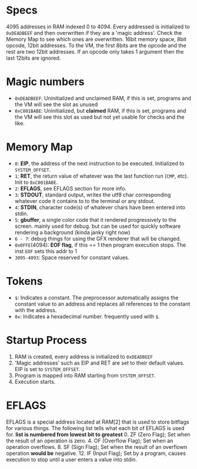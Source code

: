# Specs
4095 addresses in RAM indexed 0 to 4094. Every addressed is initialized to `0xDEADBEEF` and then overwritten if
they are a 'magic address'. Check the Memory Map to see which ones are overwritten.
16bit memory space, 8bit opcode, 12bit addresses. To the VM, the first 8bits are the opcode and the
rest are two 12bit addresses. If an opcode only takes 1 argument then the last 12bits are ignored.

# Magic numbers
- `0xDEADBEEF`: Uninitialized and unclaimed RAM, if this is set, programs and the VM will see the slot as unused
- `0xC001BABE`: Uninitialized, but **claimed** RAM, if this is set, programs and the VM will see this slot as used but not yet usable for checks and the like.

# Memory Map
- `0`: **EIP**, the address of the next instruction to be executed. Initialized to `SYSTEM_OFFSET`.
- `1`: **RET**, the return value of whatever was the last function run (`CMP`, etc). Init to `0xC001BABE`.
- `2`: **EFLAGS**, see EFLAGS section for more info.
- `3`: **STDOUT**, standard output, writes the utf8 char corresponding whatever code it contains to to the terminal or any stdout.
- `4`: **STDIN**, character code(s) of whatever chars have been entered into stdin.
- `5`: **gbuffer**, a single color code that it rendered progressively to the screen. mainly used for debug. but can be used for quickly software rendering a background (kinda janky right now)
- `6 - 7`: debug things for using the GFX renderer that will be changed.
- `0x0FFE`(4094): **EOF flag**, if this == 1 then program execution stops. The inst `EOF` sets this addr to 1
- `3095-4093`: Space reserved for constant values.

# Tokens
- `$`: Indicates a constant. The preprocessor automatically assigns the constant value to an address and replaces all references to the constant with the address.
- `0x`: Indicates a hexadecimal number. frequently used with `$`.

# Startup Process
1. RAM is created, every address is initialized to `0xDEADBEEF`
2. 'Magic addresses' such as EIP and RET are set to their default values. EIP is set to `SYSTEM_OFFSET`.
3. Program is mapped into RAM starting from `SYSTEM_OFFSET`.
4. Execution starts.

# EFLAGS
EFLAGS is a special address located at RAM[2] that is used to store bitflags for various things.
The following list tells what each bit of EFLAGS is used for. **list is numbered from lowest bit to greatest**
0. ZF (Zero Flag); Set when the result of an operation is zero.
4. OF (Overflow Flag); Set when an operation overflows.
8. SF (Sign Flag); Set when the result of an overflown operation **would be** negative.
12. IF (Input Flag); Set by a program, causes execution to stop until a user enters a value into stdin.
